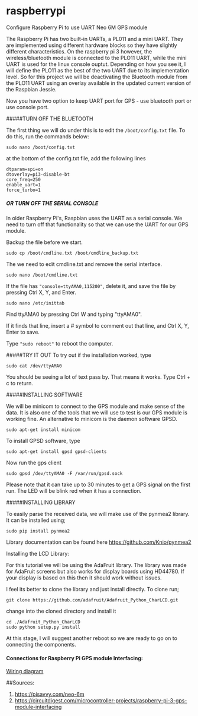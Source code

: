 # raspberrypi

Configure Raspberry Pi to use  UART Neo 6M GPS module

The Raspberry Pi has two built-in UARTs, a PL011 and a mini UART. They are implemented using different hardware blocks so they have slightly different characteristics. On the raspberry pi 3 however, the wireless/bluetooth module is connected to the PLO11 UART, while the mini UART is used for the linux console ouptut. Depending on how you see it, I will define the PLO11 as the best of the two UART due to its implementation level. So for this project we will be deactivating the Bluetooth module from the PLO11 UART using an overlay available in the updated current version of the Raspbian Jessie.

Now you have two option to keep UART port for GPS - use bluetooth port or use console port. 

#####TURN OFF THE BLUETOOTH
 
The first thing we will do under this is to edit the `/boot/config.txt` file. To do this, run the commands below:

`sudo nano /boot/config.txt`

at the bottom of the config.txt file, add the following lines

```
dtparam=spi=on
dtoverlay=pi3-disable-bt
core_freq=250
enable_uart=1
force_turbo=1
```
 
##### OR TURN OFF THE SERIAL CONSOLE
In older Raspberry Pi's, Raspbian uses the UART as a serial console. We need to turn off that functionality so that we can use the UART for our GPS module.

Backup the file before we start.

`sudo cp /boot/cmdline.txt /boot/cmdline_backup.txt`

The we need to edit cmdline.txt and remove the serial interface.

`sudo nano /boot/cmdline.txt`

If the file has `"console=ttyAMA0,115200"`, delete it, and save the file by pressing Ctrl X, Y, and Enter.

`sudo nano /etc/inittab`

Find ttyAMA0 by pressing Ctrl W and typing "ttyAMA0".

If it finds that line, insert a # symbol to comment out that line, and Ctrl X, Y, Enter to save.

Type `"sudo reboot"` to reboot the computer.

#####TRY IT OUT
To try out if the installation worked, type

`sudo cat /dev/ttyAMA0`

You should be seeing a lot of text pass by. That means it works. Type Ctrl + c to return.

#####INSTALLING SOFTWARE

We will be minicom to connect to the GPS module and make sense of the data. It is also one of the tools that we will use to test is our GPS module is working fine. An alternative to minicom is the daemon software GPSD.

`sudo apt-get install minicom`

To install GPSD software, type

`sudo apt-get install gpsd gpsd-clients`

Now run the gps client

`sudo gpsd /dev/ttyAMA0 -F /var/run/gpsd.sock`

Please note that it can take up to 30 minutes to get a GPS signal on the first run. The LED will be blink red when it has a connection.

#####INSTALLING LIBRARY

To easily parse the received data, we will make use of the pynmea2 library. It can be installed using;

`sudo pip install pynmea2`

Library documentation can be found here https://github.com/Knio/pynmea2

Installing the LCD Library:

For this tutorial we will be using the AdaFruit library. The library was made for AdaFruit screens but also works  for display boards using HD44780. If your display is based on this then it should work without issues.

I feel its better to clone the library and just install directly. To clone run;

`git clone https://github.com/adafruit/Adafruit_Python_CharLCD.git`
 

change into the cloned directory and install it

```
cd ./Adafruit_Python_CharLCD
sudo python setup.py install
```
At this stage, I will suggest another reboot so we are ready to go on to connecting the components.



#### Connections for Raspberry Pi GPS module Interfacing:
[Wiring diagram](img/interfacing-GPS-module-with-Raspberry-pi-circuit-diagram.png)

##Sources:
1. https://pisavvy.com/neo-6m
2. https://circuitdigest.com/microcontroller-projects/raspberry-pi-3-gps-module-interfacing 